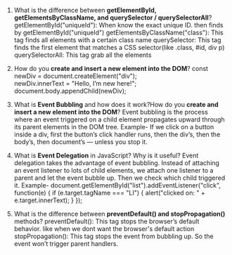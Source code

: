 1. What is the difference between **getElementById, getElementsByClassName, and querySelector / querySelectorAll**?
getElementById("uniqueId"): When know the exact unique ID. then finds by getElementById("uniqueId")
getElementsByClassName("class"): This tag finds all elements with a certain class name
querySelector: This tag finds the first element that matches a CSS selector(like .class, #id, div p)
querySelectorAll: This tag grab all the elements

2. How do you **create and insert a new element into the DOM**?
const newDiv = document.createElement("div");  
newDiv.innerText = "Hello, I’m new here!";    
document.body.appendChild(newDiv);

3. What is **Event Bubbling** and how does it work?How do you **create and insert a new element into the DOM**?
Event bubbling is the process where an event triggered on a child element propagates upward through its parent elements in the DOM tree. Example- If we click on a button inside a div, first the button’s click handler runs, then the div’s, then the body’s, then document’s — unless you stop it.
   
4. What is **Event Delegation** in JavaScript? Why is it useful?
Event delegation takes the advantage of event bubbling. Instead of attaching an event listener to lots of child elements, we attach one listener to a parent and let the event bubble up. Then we check which child triggered it.
Example-
document.getElementById("list").addEventListener("click", function(e) {
    if (e.target.tagName === "LI") {
        alert("clicked on: " + e.target.innerText);
    }
});

5. What is the difference between **preventDefault() and stopPropagation()** methods?
preventDefault(): This tag stops the browser’s default behavior. like when we dont want the browser's default action
stopPropagation(): This tag stops the event from bubbling up. So the event won’t trigger parent handlers.
